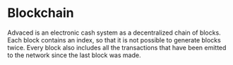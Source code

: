 # Blockchain

Advaced is an electronic cash system as a decentralized chain of blocks.
Each block contains an index, so that it is not possible to generate blocks twice.
Every block also includes all the transactions that have been emitted to the network since the last block was made.
